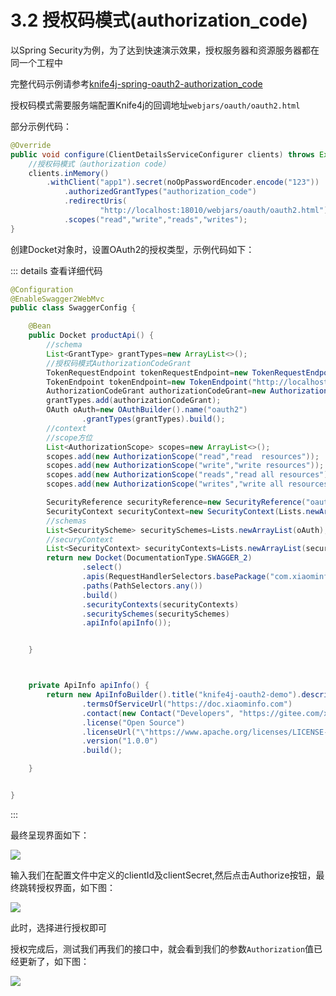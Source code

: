 # 3.2 授权码模式(authorization_code)

以Spring Security为例，为了达到快速演示效果，授权服务器和资源服务器都在同一个工程中

完整代码示例请参考[knife4j-spring-oauth2-authorization_code](https://gitee.com/xiaoym/swagger-bootstrap-ui-demo/tree/master/knife4j-spring-oauth2-authorization_code)

授权码模式需要服务端配置Knife4j的回调地址`webjars/oauth/oauth2.html`

部分示例代码：
```java
@Override
public void configure(ClientDetailsServiceConfigurer clients) throws Exception {
    //授权码模式（authorization code）
    clients.inMemory()
        .withClient("app1").secret(noOpPasswordEncoder.encode("123"))
            .authorizedGrantTypes("authorization_code")
            .redirectUris(
                    "http://localhost:18010/webjars/oauth/oauth2.html")
            .scopes("read","write","reads","writes");
}
```

创建Docket对象时，设置OAuth2的授权类型，示例代码如下：

::: details 查看详细代码
```java
@Configuration
@EnableSwagger2WebMvc
public class SwaggerConfig {

    @Bean
    public Docket productApi() {
        //schema
        List<GrantType> grantTypes=new ArrayList<>();
        //授权码模式AuthorizationCodeGrant
        TokenRequestEndpoint tokenRequestEndpoint=new TokenRequestEndpoint("http://localhost:18010/oauth/authorize","app1","123");
        TokenEndpoint tokenEndpoint=new TokenEndpoint("http://localhost:18010/oauth/token","access_token");
        AuthorizationCodeGrant authorizationCodeGrant=new AuthorizationCodeGrant(tokenRequestEndpoint,tokenEndpoint);
        grantTypes.add(authorizationCodeGrant);
        OAuth oAuth=new OAuthBuilder().name("oauth2")
                .grantTypes(grantTypes).build();
        //context
        //scope方位
        List<AuthorizationScope> scopes=new ArrayList<>();
        scopes.add(new AuthorizationScope("read","read  resources"));
        scopes.add(new AuthorizationScope("write","write resources"));
        scopes.add(new AuthorizationScope("reads","read all resources"));
        scopes.add(new AuthorizationScope("writes","write all resources"));

        SecurityReference securityReference=new SecurityReference("oauth2",scopes.toArray(new AuthorizationScope[]{}));
        SecurityContext securityContext=new SecurityContext(Lists.newArrayList(securityReference),PathSelectors.ant("/api/**"));
        //schemas
        List<SecurityScheme> securitySchemes=Lists.newArrayList(oAuth);
        //securyContext
        List<SecurityContext> securityContexts=Lists.newArrayList(securityContext);
        return new Docket(DocumentationType.SWAGGER_2)
                .select()
                .apis(RequestHandlerSelectors.basePackage("com.xiaominfo.knife4j.oauth2.web"))
                .paths(PathSelectors.any())
                .build()
                .securityContexts(securityContexts)
                .securitySchemes(securitySchemes)
                .apiInfo(apiInfo());


    }



    private ApiInfo apiInfo() {
        return new ApiInfoBuilder().title("knife4j-oauth2-demo").description("")
                .termsOfServiceUrl("https://doc.xiaominfo.com")
                .contact(new Contact("Developers", "https://gitee.com/xiaoym/knife4j", ""))
                .license("Open Source")
                .licenseUrl("\"https://www.apache.org/licenses/LICENSE-2.0")
                .version("1.0.0")
                .build();

    }


}
```
:::

最终呈现界面如下：

![](/knife4j/assert/oauth2/grantcode.png)

输入我们在配置文件中定义的clientId及clientSecret,然后点击Authorize按钮，最终跳转授权界面，如下图：

![](/knife4j/assert/oauth2/grantcode1.png)

此时，选择进行授权即可

授权完成后，测试我们再我们的接口中，就会看到我们的参数`Authorization`值已经更新了，如下图：

![](/knife4j/assert/oauth2/grantcode2.png)